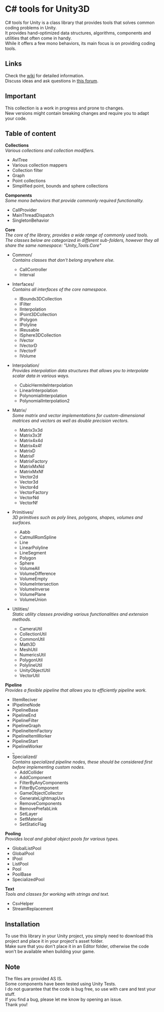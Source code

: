 # C# tools for Unity3D

C# tools for Unity is a class library that provides tools that solves common coding problems in Unity.  
It provides hand-optimized data structures, algorithms, components and utilities that often come in handy.  
While it offers a few mono behaviors, its main focus is on providing coding tools.  

## Links  
Check the [wiki](https://github.com/chillersanim/CSharp-Tools-for-Unity3D/wiki) for detailed information.  
Discuss ideas and ask questions in [this forum](https://forum.unity.com/threads/open-source-c-library-for-unity-developers.731399/).

## Important  
This collection is a work in progress and prone to changes.  
New versions might contain breaking changes and require you to adapt your code.

## Table of content  

**Collections**  
*Various collections and collection modifiers.* </summary>
 - AvlTree
 - Various collection mappers
 - Collection filter
 - Graph
 - Point collections
 - Simplified point, bounds and sphere collections

**Components**  
*Some mono behaviors that provide commonly required functionality.* 
 - CallProvider
 - MainThreadDispatch
 - SingletonBehavior

**Core**  
*The core of the library, provides a wide range of commonly used tools.  
The classes below are categorized in different sub-folders, however they all share the same namespace: "Unity_Tools.Core"*

  - Common/  
  *Contains classes that don't belong anywhere else.*  
    - CallController
    - Interval
  
  - Interfaces/  
  *Contains all interfaces of the core namespace.*
    - IBounds3DCollection
    - IFilter
    - IInterpolation
    - IPoint3DCollection
    - IPolygon
    - IPolyline
    - IReusable
    - ISphere3DCollection
    - IVector
    - IVectorD
    - IVectorF
    - IVolume
  
  - Interpolation/  
  *Provides interpolation data structures that allows you to interpolate scalar data in various ways.*  
    - CubicHermiteInterpolation
    - LinearInterpolation
    - PolynomialInterpolation
    - PolynomialInterpolation2
  
  - Matrix/  
  *Some matrix and vector implementations for custom-dimensional matrices and vectors as well as double precision vectors.*  
    - Matrix3x3d
    - Matrix3x3f
    - Matrix4x4d
    - Matrix4x4f
    - MatrixD
    - MatrixF
    - MatrixFactory
    - MatrixMxNd
    - MatrixMxNf
    - Vector2d
    - Vector3d
    - Vector4d
    - VectorFactory
    - VectorNd
    - VectorNf
  
  - Primitives/  
  *3D primitives such as poly lines, polygons, shapes, volumes and surfaces.*
    - Aabb
    - CatmullRomSpline
    - Line
    - LinearPolyline
    - LineSegment
    - Polygon
    - Sphere
    - VolumeAll
    - VolumeDifference
    - VolumeEmpty
    - VolumeIntersection
    - VolumeInverse
    - VolumePlane
    - VolumeUnion
  
  - Utilities/  
  *Static utility classes providing various functionalities and extension methods.*  
    - CameraUtil
    - CollectionUtil
    - CommonUtil
    - Math3D
    - MeshUtil
    - NumericsUtil
    - PolygonUtil
    - PolylineUtil
    - UnityObjectUtil
    - VectorUtil

**Pipeline**  
*Provides a flexible pipeline that allows you to efficiently pipeline work.*  
 - IItemReciver
 - IPipelineNode
 - PipelineBase
 - PipelineEnd
 - PipelineFilter
 - PipelineGraph
 - PipelineItemFactory
 - PipelineItemWorker
 - PipelineStart
 - PipelineWorker  
 _
 - Specialized/  
 *Contains specialized pipeline nodes, these should be considered first before implementing custom nodes.*
   - AddCollider
   - AddComponent
   - FilterByAnyComponents
   - FilterByComponent
   - GameObjectCollector
   - GenerateLightmapUvs
   - RemoveComponents
   - RemovePrefabLink
   - SetLayer
   - SetMaterial
   - SetStaticFlag

**Pooling**  
*Provides local and global object pools for various types.*  
 - GlobalListPool
 - GlobalPool
 - IPool
 - ListPool
 - Pool
 - PoolBase
 - SpecializedPool

**Text**  
*Tools and classes for working with strings and text.*
 - CsvHelper
 - StreamReplacement
 
## Installation  
To use this library in your Unity project, you simply need to download this project and place it in your project's asset folder.  
Make sure that you don't place it in an Editor folder, otherwise the code won't be available when building your game.
 
## Note  
The files are provided AS IS.  
Some components have been tested using Unity Tests.  
I do not guarantee that the code is bug free, so use with care and test your stuff.  
If you find a bug, please let me know by opening an issue.  
Thank you!
